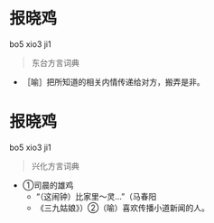 # 报晓鸡
bo5 xio3 ji1
> 东台方言词典
- ［喻］把所知道的相关内情传递给对方，搬弄是非。

# 报晓鸡
bo5 xio3 ji1
> 兴化方言词典
- ①司晨的雄鸡
  - “（这闹钟）比家里～灵…”（马春阳
  - 《三九姑娘》）②（喻）喜欢传播小道新闻的人。
